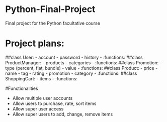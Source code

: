 # Python-Final-Project
Final project for the Python facultative course

# Project plans:
##class User:
	- account
	- password
	- history
	- :functions:
##class ProductManager:
	- products
	- categories
	- :functions:
##class Promotion:
	- type (percent, flat, bundle)
	- value
	- :functions:
##class Product:
	- price
	- name
	- tag
	- rating
	- promotion
	- category
	- :functions:
##class ShoppingCart:
	- items
	- :functions:

#Functionalities
- Allow multiple user accounts
- Allow users to purchase, rate, sort items
- Allow super user access
- Allow super users to add, change, remove items
